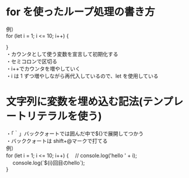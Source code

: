 # for を使ったループ処理の書き方

例）  
for (let i = 1; i <= 10; i++) {  
  
}  
・カウンタとして使う変数を宣言して初期化する  
・セミコロンで区切る  
・i++でカウンタを増やしていく  
・i は 1 ずつ増やしながら再代入しているので、let を使用している

# 文字列に変数を埋め込む記法(テンプレートリテラルを使う)

・「｀」バッククォートでは囲んだ中で\${}で展開してつかう  
・バッククォートは shift+@マークで打てる  
例）  
for (let i = 1; i <= 10; i++) {
　// console.log('hello ' + i);  
　 console.log(\`${i}回目のhello\`);  
}
